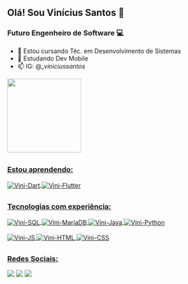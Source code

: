 ## Olá! Sou Vinícius Santos 👾

### Futuro Engenheiro de Software 💻

- 🔭 Estou cursando Téc. em Desenvolvimento de Sistemas
- 🌱 Estudando Dev Mobile
- 📫 IG: @__viniciussantos_

<div>
  <a href="https://github.com/vinisantoszx">
  <img height="170em" src="https://github-readme-stats.vercel.app/api?username=vinisantoszx&show_icons=true&theme=blue-green&include_all_commits=true&count_private=true"/>
</div>
  
  ##
  ### Estou aprendendo:
<div style="display: inline_block">
  <img align="center" alt="Vini-Dart" src="https://img.shields.io/badge/Dart-000000?style=for-the-badge&logo=dart&logoColor=FFFFFF">
  <img align="center" alt="Vini-Flutter" src="https://img.shields.io/badge/Flutter-000000?style=for-the-badge&logo=flutter&logoColor=FFFFFF">
</div>

  ##
  ### Tecnologias com experiência:
<div style="display: inline_block">
  <img align="center" alt="Vini-SQL" src="https://img.shields.io/badge/Kali Linux-000000?style=for-the-badge&logo=kali-linux&logoColor=white">
  <img align="center" alt="Vini-MariaDB" src="https://img.shields.io/badge/MariaDB-000000?style=for-the-badge&logo=mariadb&logoColor=white">
  <img align="center" alt="Vini-Java" src="https://img.shields.io/badge/Java-000000?style=for-the-badge&logo=openjdk&logoColor=white">
  <img align="center" alt="Vini-Python" src="https://img.shields.io/badge/Python-000000?style=for-the-badge&logo=python&logoColor=white"><br><br>
  <img align="center" alt="Vini-JS" src="https://img.shields.io/badge/JavaScript-000000?style=for-the-badge&logo=javascript&logoColor=white">
  <img align="center" alt="Vini-HTML" src="https://img.shields.io/badge/HTML5-000000?style=for-the-badge&logo=html5&logoColor=white">
  <img align="center" alt="Vini-CSS" src="https://img.shields.io/badge/CSS3-000000?style=for-the-badge&logo=css3&logoColor=white">
</div>

  ##
  ### Redes Sociais:
<div>
  <a href="https://instagram.com/__viniciussantos_" target="_blank"><img src="https://img.shields.io/badge/-Instagram-000000?style=for-the-badge&logo=instagram&logoColor=white" target="_blank"></a>
  <a href="https://web.telegram.org/viniciussatos009" target="_blank"><img src="https://img.shields.io/badge/Telegram-000000?style=for-the-badge&logo=telegram&logoColor=white" target="_blank"></a>
  <a href="https://twitter.com/vinisantos_23" target="_blank"><img src="https://img.shields.io/badge/X-000000?style=for-the-badge&logo=x&logoColor=white" target=_blank"></a>
</div>
